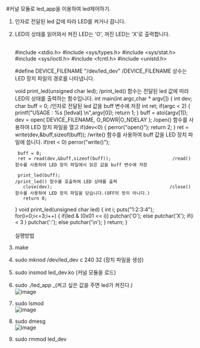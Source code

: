 #커널 모듈로 led_app을 이용하여 led제어하기.<br>

1. 인자로 전달된 led 값에 따라 LED를 켜거나 끕니다.<br>
2. LED의 상태를 읽어와서 켜진 LED는 'O', 꺼진 LED는 'X'로 출력합니다.<br><br>

      #include <stdio.h>
      #include <sys/types.h>
      #include <sys/stat.h>
      #include <sys/ioctl.h>
      #include <fcntl.h>
      #include <unistd.h>
      
      #define DEVICE_FILENAME  "/dev/led_dev"       /DEVICE_FILENAME 상수는 LED 장치 파일의 경로를 나타냅니다.
      
      void print_led(unsigned char led);            /print_led() 함수는 전달된 led 값에 따라 LED의 상태를 출력하는 함수입니다.
      int main(int argc,char * argv[])
      {
          int dev;
          char buff = 0;                            /인자로 전달된 led 값을 buff 변수에 저장
          int ret;
      	if(argc < 2)
      	{
      		printf("USAGE : %s [ledval] \n",argv[0]);
      		return 1;
      	}
      	buff = atoi(argv[1]);
          dev = open( DEVICE_FILENAME, O_RDWR|O_NDELAY );         /open() 함수를 사용하여 LED 장치 파일을 열고
      	if(dev<0)
      	{
      		perror("open()");
      		return 2;
      	}
          ret = write(dev,&buff,sizeof(buff));                    /write() 함수를 사용하여 buff 값을 LED 장치 파일에 씁니다.
      	if(ret < 0)
      		perror("write()");
      	
      	buff = 0;
      	ret = read(dev,&buff,sizeof(buff));                       /read() 함수를 사용하여 LED 장치 파일에서 읽은 값을 buff 변수에 저장
      
      	print_led(buff);                                         /print_led() 함수를 호출하여 LED 상태를 출력
          close(dev);                                            /close() 함수를 사용하여 LED 장치 파일을 닫습니다.(OFF의 뜻이 아니다.)
          return 0;
      }
      void print_led(unsigned char led)
      {
      	int i;
      	puts("1:2:3:4");
      	for(i=0;i<=3;i++)
      	{
      		if(led & (0x01 << i))
      			putchar('O');
      		else
      			putchar('X');
      		if(i < 3 )
      			putchar(':');
      		else
      			putchar('\n');
      	}
      	return;
      }<br><br>
실행방법<br>
1. make<br>
2. sudo mknod /dev/led_dev c 240 32   (장치 파일을 생성)
3. sudo insmod led_dev.ko    (커널 모듈을 로드)
4. sudo ./led_app _(켜고 싶은 값을 주면 led가 켜진다.)<br>
![image](https://github.com/rltpwns95/Linux_ubuntu_udoo/assets/124419697/a254730c-3549-482b-b3cc-1e950c57516c)<br>
6. sudo lsmod<br>
![image](https://github.com/rltpwns95/Linux_ubuntu_udoo/assets/124419697/555a38b9-750f-4a4d-adcf-930a0caa661b)<br>
7. sudo dmesg<br>
![image](https://github.com/rltpwns95/Linux_ubuntu_udoo/assets/124419697/011bfa5d-7a7a-4752-bf70-591eaaf38b50)<br>
8. sudo rmmod led_dev
